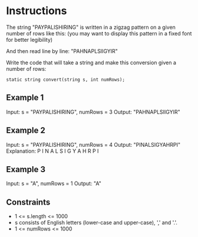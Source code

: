 # Instructions

The string "PAYPALISHIRING" is written in a zigzag pattern on a given number of rows like this: (you may want to display this pattern in a fixed font for better legibility)

And then read line by line: "PAHNAPLSIIGYIR"

Write the code that will take a string and make this conversion given a number of rows:

`static string convert(string s, int numRows);`

## Example 1

Input: s = "PAYPALISHIRING", numRows = 3
Output: "PAHNAPLSIIGYIR"

## Example 2

Input: s = "PAYPALISHIRING", numRows = 4
Output: "PINALSIGYAHRPI"
Explanation:
P     I    N
A   L S  I G
Y A   H R
P     I

## Example 3

Input: s = "A", numRows = 1
Output: "A"

## Constraints

- 1 <= s.length <= 1000
- s consists of English letters (lower-case and upper-case), ',' and '.'.
- 1 <= numRows <= 1000
